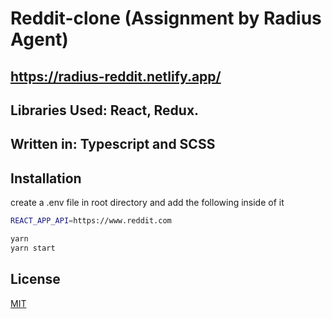 # Reddit-clone (Assignment by Radius Agent) 
## https://radius-reddit.netlify.app/

## Libraries Used: React, Redux.

## Written in: Typescript and SCSS

## Installation

create a .env file in root directory and add the following inside of it
```bash
REACT_APP_API=https://www.reddit.com
```

```bash
yarn
yarn start
```


## License
[MIT](https://choosealicense.com/licenses/mit/)
